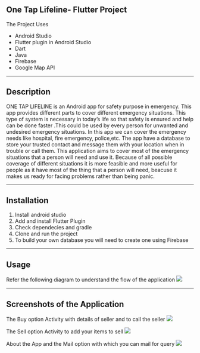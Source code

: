 
**One Tap Lifeline- Flutter Project**
-----------------------------------

The Project Uses

 - Android Studio
 - Flutter plugin in Android Studio
 - Dart
 - Java
 - Firebase
 - Google Map API

----------


Description
-----------

ONE TAP LIFELINE  is an Android app for safety purpose in emergency. This app provides different parts to cover different emergency situations.
This type of system is necessary in today’s life so that safety is ensured and help can be done faster .This could be used by every person for unwanted and undesired emergency situations.
In this app we can cover the emergency needs like hospital, fire emergency, police,etc. The app have a database to store your trusted contact and message them with your location when in trouble or call them.
This application aims to cover most of the emergency situations that a person will need and use it. Because of all possible coverage of different situations it is more feasible and more useful for people as it have most of the thing that a person will need, beacuse it makes us ready for facing problems rather than being panic.

----------


Installation
------------
 1. Install android studio
 2. Add and install Flutter Plugin
 3. Check dependecies and gradle
 4. Clone and run the project
 5. To build your own database you will need to create one using Firebase


----------


Usage
-----
Refer the following diagram to understand the flow of the application
![](Images/WF.PNG)


----------


Screenshots of the Application
-------
The Buy option Activity with details of seller and to call the seller
![](Images/SS1.PNG)

The Sell option Activity to add your items to sell
![](Images/SS2.PNG)

About the App and the Mail option with which you can mail for query
![](Images/SS3.PNG)




